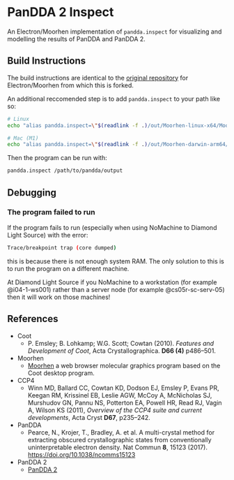 # PanDDA 2 Inspect
An Electron/Moorhen implementation of `pandda.inspect` for visualizing and modelling the results of PanDDA and PanDDA 2.

## **Build Instructions**

The build instructions are identical to the [original repository](./MoorhenElectronREADME.md) for Electron/Moorhen from which this is forked.

An additional reccomended step is to add `pandda.inspect` to your path like so:

```bash
# Linux
echo "alias pandda.inspect=\"$(readlink -f .)/out/Moorhen-linux-x64/Moorhen\"" >> ~/.bashrc

# Mac (M1)
echo "alias pandda.inspect=\"$(readlink -f .)/out/Moorhen-darwin-arm64/Moorhen.app/Contents/MacOS/Moorhen\"" >> ~/.bashrc
```

Then the program can be run with:

```bash
pandda.inspect /path/to/pandda/output
```

## Debugging

### The program failed to run

If the program fails to run (especially when using NoMachine to Diamond Light Source) with the error:

```bash
Trace/breakpoint trap (core dumped)
```

this is because there is not enough system RAM. The only solution to this is to run the program on a different machine. 

At Diamond Light Source if you NoMachine to a workstation (for example @i04-1-ws001) rather than a server node (for example @cs05r-sc-serv-05) then it will work on those machines!

## **References**

* Coot
    * P. Emsley; B. Lohkamp; W.G. Scott; Cowtan (2010). *Features and Development of Coot*, Acta Crystallographica. **D66 (4)** p486–501.
* Moorhen
    * [Moorhen](https://github.com/moorhen-coot/Moorhen/) a web browser molecular graphics program based on the Coot desktop program.
* CCP4
    * Winn MD, Ballard CC, Cowtan KD, Dodson EJ, Emsley P, Evans PR, Keegan RM, Krissinel EB, Leslie AGW, McCoy A, McNicholas SJ, Murshudov GN, Pannu NS, Potterton EA, Powell HR, Read RJ, Vagin A, Wilson KS (2011), *Overview of the CCP4 suite and current developments*, Acta Cryst **D67**, p235–242.
* PanDDA
    * Pearce, N., Krojer, T., Bradley, A. et al. A multi-crystal method for extracting obscured crystallographic states from conventionally uninterpretable electron density. Nat Commun **8**, 15123 (2017). https://doi.org/10.1038/ncomms15123
* PanDDA 2
    * [PanDDA 2](https://github.com/ConorFWild/pandda_2_gemmi) 